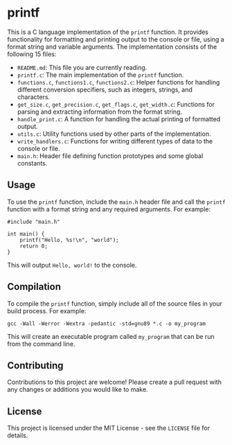 # printf

This is a C language implementation of the `printf` function. It provides functionality for formatting and printing output to the console or file, using a format string and variable arguments. The implementation consists of the following 15 files:

- `README.md`: This file you are currently reading.
- `printf.c`: The main implementation of the `printf` function.
- `functions.c`, `functions1.c`, `functions2.c`: Helper functions for handling different conversion specifiers, such as integers, strings, and characters.
- `get_size.c`, `get_precision.c`, `get_flags.c`, `get_width.c`: Functions for parsing and extracting information from the format string.
- `handle_print.c`: A function for handling the actual printing of formatted output.
- `utils.c`: Utility functions used by other parts of the implementation.
- `write_handlers.c`: Functions for writing different types of data to the console or file.
- `main.h`: Header file defining function prototypes and some global constants.

## Usage

To use the `printf` function, include the `main.h` header file and call the `printf` function with a format string and any required arguments. For example:

```
#include "main.h"

int main() {
    printf("Hello, %s!\n", "world");
    return 0;
}
```

This will output `Hello, world!` to the console.

## Compilation

To compile the `printf` function, simply include all of the source files in your build process. For example:

```
gcc -Wall -Werror -Wextra -pedantic -std=gnu89 *.c -o my_program
```

This will create an executable program called `my_program` that can be run from the command line.

## Contributing

Contributions to this project are welcome! Please create a pull request with any changes or additions you would like to make.

## License

This project is licensed under the MIT License - see the `LICENSE` file for details.
